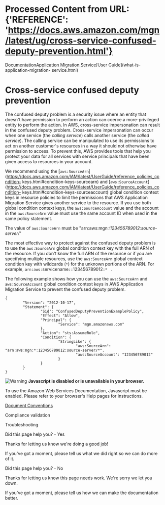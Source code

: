# Processed Content from URL: {'REFERENCE': 'https://docs.aws.amazon.com/mgn/latest/ug/cross-service-confused-deputy-prevention.html'}

[](/pdfs/mgn/latest/ug/user-guide.pdf#cross-service-confused-deputy-prevention
"Open PDF")

[Documentation](/index.html)[Application Migration
Service](/mgn/index.html)[User Guide](what-is-application-migration-
service.html)

# Cross-service confused deputy prevention

The confused deputy problem is a security issue where an entity that doesn't
have permission to perform an action can coerce a more-privileged entity to
perform the action. In AWS, cross-service impersonation can result in the
confused deputy problem. Cross-service impersonation can occur when one
service (the _calling service_) calls another service (the _called service_).
The calling service can be manipulated to use its permissions to act on
another customer's resources in a way it should not otherwise have permission
to access. To prevent this, AWS provides tools that help you protect your data
for all services with service principals that have been given access to
resources in your account.

We recommend using the
[`aws:SourceArn`](https://docs.aws.amazon.com/IAM/latest/UserGuide/reference_policies_condition-
keys.html#condition-keys-sourcearn) and
[`aws:SourceAccount`](https://docs.aws.amazon.com/IAM/latest/UserGuide/reference_policies_condition-
keys.html#condition-keys-sourceaccount) global condition context keys in
resource policies to limit the permissions that AWS Application Migration
Service gives another service to the resource. If you use both global
condition context keys, the `aws:SourceAccount` value and the account in the
`aws:SourceArn` value must use the same account ID when used in the same
policy statement.

The value of `aws:SourceArn` must be "arn:aws:mgn:*:123456789012:source-
server/*"

The most effective way to protect against the confused deputy problem is to
use the `aws:SourceArn` global condition context key with the full ARN of the
resource. If you don't know the full ARN of the resource or if you are
specifying multiple resources, use the `aws:SourceArn` global context
condition key with wildcards (`*`) for the unknown portions of the ARN. For
example, `arn:aws:`servicename`::`123456789012`:* ` .

The following example shows how you can use the `aws:SourceArn` and
`aws:SourceAccount` global condition context keys in AWS Application Migration
Service to prevent the confused deputy problem.

    
    
    {
            "Version": "2012-10-17",
            "Statement": {
                    "Sid": "ConfusedDeputyPreventionExamplePolicy",
                    "Effect": "Allow",
                    "Principal": {
                            "Service": "mgn.amazonaws.com"
                    },
                    "Action": "sts:AssumeRole",
                    "Condition": {
                            "StringLike": {
                                    "aws:SourceArn": "arn:aws:mgn:*:123456789012:source-server/*",
                                    "aws:SourceAccount": "123456789012"
                            }
                    }
            }
    }
            

![Warning](https://d1ge0kk1l5kms0.cloudfront.net/images/G/01/webservices/console/warning.png)
**Javascript is disabled or is unavailable in your browser.**

To use the Amazon Web Services Documentation, Javascript must be enabled.
Please refer to your browser's Help pages for instructions.

[Document Conventions](/general/latest/gr/docconventions.html)

Compliance validation

Troubleshooting

Did this page help you? - Yes

Thanks for letting us know we're doing a good job!

If you've got a moment, please tell us what we did right so we can do more of
it.

Did this page help you? - No

Thanks for letting us know this page needs work. We're sorry we let you down.

If you've got a moment, please tell us how we can make the documentation
better.

